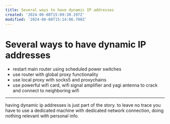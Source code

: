 ```yaml
---
title: Several ways to have dynamic IP addresses
created: '2024-06-08T15:09:30.197Z'
modified: '2024-06-08T15:14:06.700Z'
---
```


# Several ways to have dynamic IP addresses

- restart main router using scheduled power switches
- use router with global proxy functionality
- use local proxy with socks5 and proxychains
- use powerful wifi card, wifi signal amplifier and yagi antenna to crack and connect to neighboring wifi

---

having dynamic ip addresses is just part of the story. to leave no trace you have to use a dedicated machine with dedicated network connection, doing nothing relevant with personal info.

